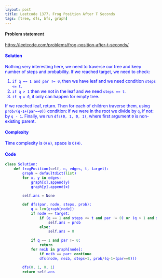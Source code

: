 ```yaml
---
layout: post
title: Leetcode 1377. Frog Position After T Seconds
tags: [tree, dfs, bfs, graph]
---
```


#### Problem statement

<a href="https://leetcode.com/problems/frog-position-after-t-seconds/"> <font color = blue>https://leetcode.com/problems/frog-position-after-t-seconds/

#### Solution
Nothing very interesting here, we need to traverse our tree and keep number of steps and probability. If we reached target, we need to check:

1. `if q == 1 and par != 0`, then we have leaf and we need condition `steps <= t`.
2. `if q > 1` then we not in the leaf and we need `steps == t`.
3. `if q = 0`, it only can happen for empty tree.

If we reached leaf, return. Then for each of children traverse them, using `prob/(q-1+(par==0))` condition: if we were in the root we divide by `q`, if not: by `q - 1`. Finally, we run `dfs(0, 1, 0, 1)`, where first argument `0` is non-existing parent.
 
#### Complexity
Time complexity is `O(n)`, space is `O(H)`.

#### Code
```python
class Solution:
    def frogPosition(self, n, edges, t, target):
        graph = defaultdict(list)
        for x, y in edges:
            graph[x].append(y)
            graph[y].append(x)
            
        self.ans = None    

        def dfs(par, node, steps, prob):
            q = len(graph[node])
            if node == target:
                if (q == 1 and steps <= t and par != 0) or (q > 1 and steps == t) or (q == 0):
                    self.ans = prob
                else:
                    self.ans = 0
                   
            if q == 1 and par != 0:
                return
            for neib in graph[node]:
                if neib == par: continue
                dfs(node, neib, steps+1, prob/(q-1+(par==0)))
                
        dfs(0, 1, 0, 1)
        return self.ans
```
